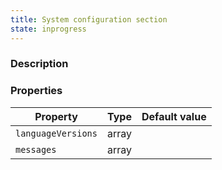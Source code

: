 ```yaml
---
title: System configuration section
state: inprogress
---
```


### Description

### Properties

| Property           | Type    | Default value |
|--------------------|---------|---------------|
| `languageVersions` | array   |               |
| `messages`         | array   |               |
